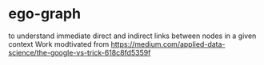 # ego-graph
to understand immediate direct and indirect links between nodes in a given context
Work modtivated from https://medium.com/applied-data-science/the-google-vs-trick-618c8fd5359f
